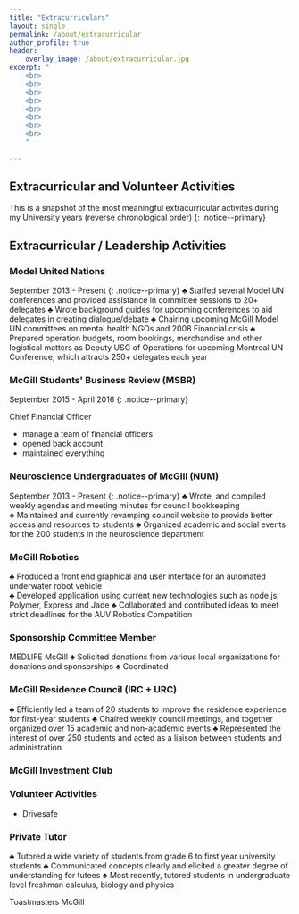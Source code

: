 ```yaml
---
title: "Extracurriculars"
layout: single
permalink: /about/extracurricular
author_profile: true
header:
    overlay_image: /about/extracurricular.jpg
excerpt: "
    <br>
    <br>
    <br>
    <br>
    <br>
    <br> 
    <br>
    <br>
    "
    
---
```


## Extracurricular and Volunteer Activities 

<!--
    (last year) 
    MSBR (finance)
    NUM
    focus group for TLS 
    drivesafe 
    Model UN (for everything)
    ACIIC , McGill Investment Club 
    McGill Delegation Team for Model UN
    
    Third Year
    drivesafe 
    McGill Robotics 
    MEDLIFE 
    
    Second Year
    McGill Robotics 
    IRSAM member 
    making waves, SUS peer tutors 
    First Year
    RVC President 
    Making Waves 
    Lifeguard / Aquatic Instructor 
    DECA 

-->

This is a snapshot of the most meaningful extracurricular activites during my University years (reverse chronological order)
{: .notice--primary}

## Extracurricular / Leadership Activities 

### Model United Nations 
September 2013 - Present
{: .notice--primary}
♣	Staffed several Model UN conferences and provided assistance in committee sessions to 20+ delegates
♣	Wrote background guides for upcoming conferences to aid delegates in creating dialogue/debate
♣	Chairing upcoming McGill Model UN committees on mental health NGOs and 2008 Financial crisis 
♣	Prepared operation budgets, room bookings, merchandise and other logistical matters as Deputy USG of Operations for upcoming Montreal UN Conference, which attracts 250+ delegates each year

  
### McGill Students' Business Review (MSBR)
September 2015 - April 2016 
{: .notice--primary}

Chief Financial Officer
 - manage a team of financial officers
 - opened back account 
 - maintained everything 
 
### Neuroscience Undergraduates of McGill (NUM)
September 2013 - Present
{: .notice--primary}
♣	Wrote, and compiled weekly agendas and meeting minutes for council bookkeeping  
♣	Maintained and currently revamping council website to provide better access and resources to students
♣	Organized academic and social events for the 200 students in the neuroscience department 

### McGill Robotics 
♣	Produced a front end graphical and user interface for an automated underwater robot vehicle  
♣	Developed application using current new technologies such as node.js, Polymer, Express and Jade 
♣	Collaborated and contributed ideas to meet strict deadlines for the AUV Robotics Competition

### Sponsorship Committee Member 
MEDLIFE McGill 
♣	Solicited donations from various local organizations for donations and sponsorships 
♣	Coordinated 

### McGill Residence Council (IRC + URC)
♣	Efficiently led a team of 20 students to improve the residence experience for first-year students 
♣	Chaired weekly council meetings, and together organized over 15 academic and non-academic events 
♣	Represented the interest of over 250 students and acted as a liaison between students and administration 

### McGill Investment Club 
  
### Volunteer Activities
  * Drivesafe 
  
### Private Tutor 
♣	Tutored a wide variety of students from grade 6 to first year university students
♣	Communicated concepts clearly and elicited a greater degree of understanding for tutees
♣	Most recently, tutored students in undergraduate level freshman calculus, biology and physics 

Toastmasters McGill 
